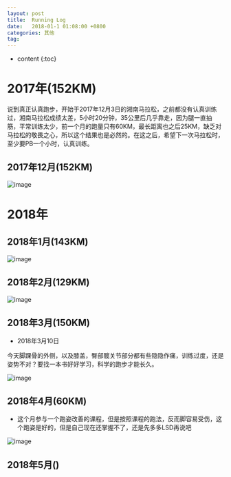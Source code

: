 ```yaml
---
layout: post
title:  Running Log
date:   2018-01-1 01:08:00 +0800
categories: 其他
tag:
---
```

* content
{:toc}

# 2017年(152KM)

说到真正认真跑步，开始于2017年12月3日的湘南马拉松，之前都没有认真训练过，湘南马拉松成绩太差，5小时20分钟，35公里后几乎靠走，因为腿一直抽筋，平常训练太少，前一个月的跑量只有60KM，最长距离也之后25KM，缺乏对马拉松的敬畏之心，所以这个结果也是必然的。在这之后，希望下一次马拉松时，至少要PB一个小时，认真训练。

## 2017年12月(152KM)

![image](Zhttps://user-images.githubusercontent.com/18595935/37239460-f68b9ae6-247f-11e8-914c-f8209d263a63.png)

# 2018年

## 2018年1月(143KM)

![image](https://user-images.githubusercontent.com/18595935/37239483-3435ec7a-2480-11e8-83be-de9c0d13eec3.png)

## 2018年2月(129KM)

![image](https://user-images.githubusercontent.com/18595935/37239485-462319e4-2480-11e8-9124-52acb60b265c.png)


## 2018年3月(150KM)

- 2018年3月10日

今天脚踝骨的外侧，以及膝盖，臀部髋关节部分都有些隐隐作痛，训练过度，还是姿势不对？要找一本书好好学习，科学的跑步才能长久。

![image](https://user-images.githubusercontent.com/18595935/39662723-6333acfe-50a1-11e8-9c7a-83d03482887d.png)

## 2018年4月(60KM)

- 这个月参与一个跑姿改善的课程，但是按照课程的跑法，反而脚容易受伤，这个跑姿是好的，但是自己现在还掌握不了，还是先多多LSD再说吧

![image](https://user-images.githubusercontent.com/18595935/39662733-8275a072-50a1-11e8-811c-743d4e33bc42.png)

## 2018年5月()

